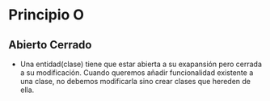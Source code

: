 # Principio O 
## Abierto Cerrado
- Una entidad(clase) tiene que estar abierta a su exapansión pero cerrada a su modificación.
Cuando queremos añadir funcionalidad existente a una clase, no debemos modificarla sino
crear clases que hereden de ella.
